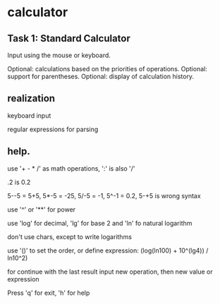# calculator

## Task 1: Standard Calculator
Input using the mouse or keyboard.

Optional: calculations based on the priorities of operations.
Optional: support for parentheses.
Optional: display of calculation history.

## realization

keyboard input

regular expressions for parsing

## help.

use '+ - * /' as math operations, ':' is also '/'

.2 is 0.2 

5--5 = 5+5, 5*-5 = -25, 5/-5 = -1, 5^-1 = 0.2, 5-+5 is wrong syntax

use '^' or '**' for power

use 'log' for decimal, 'lg' for base 2 and 'ln' fo natural logarithm

don't use chars, except to write logarithms

use '()' to set the order, or define expression: (log(ln100) + 10^(lg4)) / ln10^2)

for continue with the last result input new operation, then new value or expression

Press 'q' for exit, 'h' for help
